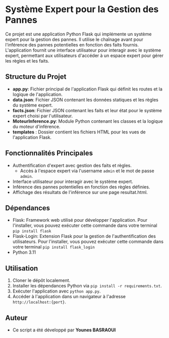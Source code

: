 # Système Expert pour la Gestion des Pannes

Ce projet est une application Python Flask qui implémente un système expert pour la gestion des pannes. Il utilise le chaînage avant pour l'inférence des pannes potentielles en fonction des faits fournis. L'application fournit une interface utilisateur pour interagir avec le système expert, permettant aux utilisateurs d'accéder à un espace expert pour gérer les règles et les faits.


## Structure du Projet

- **app.py**: Fichier principal de l'application Flask qui définit les routes et la logique de l'application.
- **data.json**: Fichier JSON contenant les données statiques et les règles du système expert.
- **facts.json**: Fichier JSON contenant les faits et leur état pour le système expert choisi par l'utilisateur.
- **MoteurInference.py**: Module Python contenant les classes et la logique du moteur d'inférence.
- **templates** : Dossier contient les fichiers HTML pour les vues de l'application Flask.

## Fonctionnalités Principales

- Authentification d'expert avec gestion des faits et règles.
    - Accès à l'espace expert via l'username `admin` et le mot de passe `admin`.
- Interface utilisateur pour interagir avec le système expert.
- Inférence des pannes potentielles en fonction des règles définies.
- Affichage des résultats de l'inférence sur une page resultat.html.

## Dépendances

- Flask: Framework web utilisé pour développer l'application. Pour l'installer, vous pouvez exécuter cette commande dans votre terminal <code>pip install flask</code>
- Flask-Login: Extension Flask pour la gestion de l'authentification des utilisateurs. Pour l'installer, vous pouvez exécuter cette commande dans votre terminal <code>pip install flask_login</code>
- Python 3.11

## Utilisation

1. Cloner le dépôt localement.
2. Installer les dépendances Python via `pip install -r requirements.txt`.
3. Exécuter l'application avec `python app.py`.
4. Accéder à l'application dans un navigateur à l'adresse `http://localhost:{port}`.

## Auteur

- Ce script a été développé par **Younes BASRAOUI**
